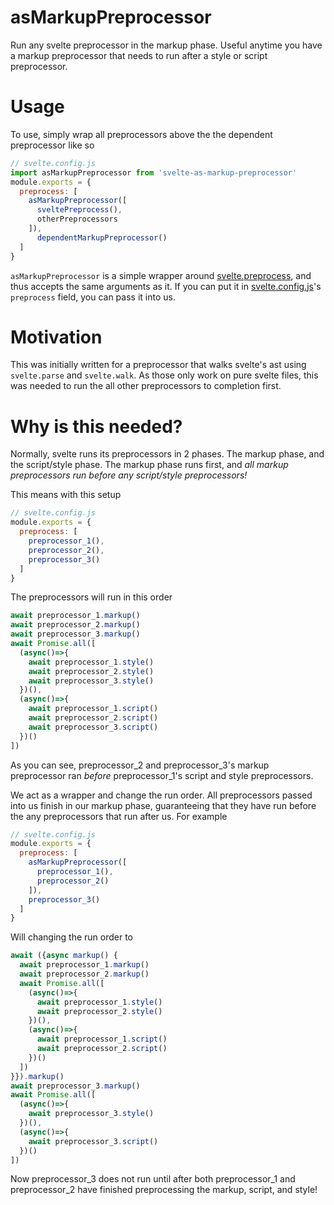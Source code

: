 # asMarkupPreprocessor

Run any svelte preprocessor in the markup phase.
Useful anytime you have a markup preprocessor that needs to run
after a style or script preprocessor.

# Usage
To use, simply wrap all preprocessors above the
the dependent preprocessor like so
```js
// svelte.config.js
import asMarkupPreprocessor from 'svelte-as-markup-preprocessor'
module.exports = {
  preprocess: [
    asMarkupPreprocessor([
      sveltePreprocess(),
      otherPreprocessors
    ]),
      dependentMarkupPreprocessor()
  ]
}
```

`asMarkupPreprocessor` is a simple wrapper around [svelte.preprocess](https://svelte.dev/docs#svelte_preprocess), and thus accepts the same arguments as it. If you can put it in [svelte.config.js](https://github.com/sveltejs/language-tools/blob/master/docs/preprocessors/in-general.md)'s `preprocess` field, you can pass it into us.


# Motivation

This was initially written for a preprocessor that walks svelte's ast using
`svelte.parse` and `svelte.walk`. As those only work on pure svelte files, this was needed to run the all other preprocessors to completion first.


# Why is this needed?

Normally, svelte runs its preprocessors in 2 phases. The markup phase, and the script/style phase. The markup phase runs first, and
*all markup preprocessors run before any script/style preprocessors!*

This means with this setup
```js
// svelte.config.js
module.exports = {
  preprocess: [
    preprocessor_1(),
    preprocessor_2(),
    preprocessor_3()
  ]
}
```
The preprocessors will run in this order
```js
await preprocessor_1.markup()
await preprocessor_2.markup()
await preprocessor_3.markup()
await Promise.all([
  (async()=>{
    await preprocessor_1.style()
    await preprocessor_2.style()
    await preprocessor_3.style()
  })(),
  (async()=>{
    await preprocessor_1.script()
    await preprocessor_2.script()
    await preprocessor_3.script()
  })()
])
```
As you can see, preprocessor_2 and preprocessor_3's markup preprocessor ran *before* preprocessor_1's script and style preprocessors.

We act as a wrapper and change the run order.
All preprocessors passed into us finish in our markup phase,
guaranteeing that they have run before the any preprocessors that run after us. For example

```js
// svelte.config.js
module.exports = {
  preprocess: [
    asMarkupPreprocessor([
      preprocessor_1(),
      preprocessor_2()
    ]),
    preprocessor_3()
  ]
}
```
Will changing the run order to
```js
await ({async markup() {
  await preprocessor_1.markup()
  await preprocessor_2.markup() 
  await Promise.all([
    (async()=>{
      await preprocessor_1.style()
      await preprocessor_2.style()
    })(),
    (async()=>{
      await preprocessor_1.script()
      await preprocessor_2.script()
    })()
  ])
}}).markup()
await preprocessor_3.markup()
await Promise.all([
  (async()=>{
    await preprocessor_3.style()
  })(),
  (async()=>{
    await preprocessor_3.script()
  })()
])
```
Now preprocessor_3 does not run until after both preprocessor_1 and preprocessor_2 have finished preprocessing the markup, script, and style!